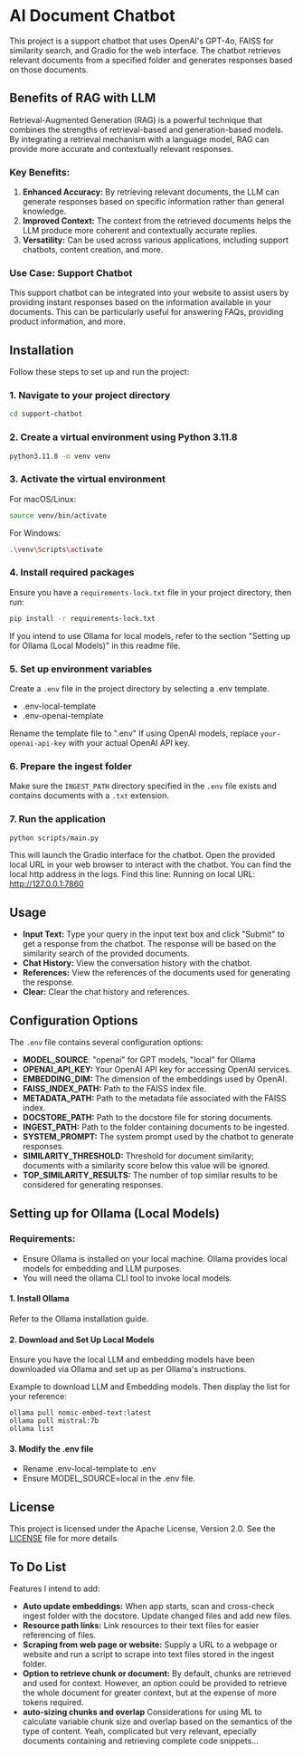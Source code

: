 # AI Document Chatbot

This project is a support chatbot that uses OpenAI's GPT-4o, FAISS for similarity search, and Gradio for the web interface. The chatbot retrieves relevant documents from a specified folder and generates responses based on those documents.

## Benefits of RAG with LLM

Retrieval-Augmented Generation (RAG) is a powerful technique that combines the strengths of retrieval-based and generation-based models. By integrating a retrieval mechanism with a language model, RAG can provide more accurate and contextually relevant responses. 

### Key Benefits:
1. **Enhanced Accuracy:** By retrieving relevant documents, the LLM can generate responses based on specific information rather than general knowledge.
2. **Improved Context:** The context from the retrieved documents helps the LLM produce more coherent and contextually accurate replies.
3. **Versatility:** Can be used across various applications, including support chatbots, content creation, and more.

### Use Case: Support Chatbot
This support chatbot can be integrated into your website to assist users by providing instant responses based on the information available in your documents. This can be particularly useful for answering FAQs, providing product information, and more.

## Installation

Follow these steps to set up and run the project:

### 1. Navigate to your project directory
```bash
cd support-chatbot
```

### 2. Create a virtual environment using Python 3.11.8
```bash
python3.11.8 -m venv venv
```

### 3. Activate the virtual environment
For macOS/Linux:
```bash
source venv/bin/activate
```
For Windows:
```bash
.\venv\Scripts\activate
```

### 4. Install required packages
Ensure you have a `requirements-lock.txt` file in your project directory, then run:
```bash
pip install -r requirements-lock.txt
```

If you intend to use Ollama for local models, refer to the section "Setting up for Ollama (Local Models)" in this readme file.

### 5. Set up environment variables
Create a `.env` file in the project directory by selecting a .env template.
- .env-local-template
- .env-openai-template

Rename the template file to ".env"
If using OpenAI models, replace `your-openai-api-key` with your actual OpenAI API key.

### 6. Prepare the ingest folder
Make sure the `INGEST_PATH` directory specified in the `.env` file exists and contains documents with a `.txt` extension.

### 7. Run the application
```bash
python scripts/main.py
```

This will launch the Gradio interface for the chatbot. Open the provided local URL in your web browser to interact with the chatbot.
You can find the local http address in the logs. 
Find this line: Running on local URL:  http://127.0.0.1:7860

## Usage
- **Input Text:** Type your query in the input text box and click "Submit" to get a response from the chatbot. The response will be based on the similarity search of the provided documents.
- **Chat History:** View the conversation history with the chatbot.
- **References:** View the references of the documents used for generating the response.
- **Clear:** Clear the chat history and references.

## Configuration Options
The `.env` file contains several configuration options:

- **MODEL_SOURCE**: "openai" for GPT models, "local" for Ollama
- **OPENAI_API_KEY:** Your OpenAI API key for accessing OpenAI services.
- **EMBEDDING_DIM:** The dimension of the embeddings used by OpenAI.
- **FAISS_INDEX_PATH:** Path to the FAISS index file.
- **METADATA_PATH:** Path to the metadata file associated with the FAISS index.
- **DOCSTORE_PATH:** Path to the docstore file for storing documents.
- **INGEST_PATH:** Path to the folder containing documents to be ingested.
- **SYSTEM_PROMPT:** The system prompt used by the chatbot to generate responses.
- **SIMILARITY_THRESHOLD:** Threshold for document similarity; documents with a similarity score below this value will be ignored.
- **TOP_SIMILARITY_RESULTS:** The number of top similar results to be considered for generating responses.


## Setting up for Ollama (Local Models)
### Requirements:
- Ensure Ollama is installed on your local machine. Ollama provides local models for embedding and LLM purposes.
- You will need the ollama CLI tool to invoke local models.

#### 1. Install Ollama
Refer to the Ollama installation guide.

#### 2. Download and Set Up Local Models
Ensure you have the local LLM and embedding models have been downloaded via Ollama and set up as per Ollama's instructions.

Example to download LLM and Embedding models. Then display the list for your reference:
```
ollama pull nomic-embed-text:latest
ollama pull mistral:7b
ollama list
```
#### 3. Modify the .env file
- Rename .env-local-template to .env
- Ensure MODEL_SOURCE=local in the .env file.


## License
This project is licensed under the Apache License, Version 2.0. See the [LICENSE](LICENSE) file for more details.


## To Do List
Features I intend to add:
- **Auto update embeddings:** When app starts, scan and cross-check ingest folder with the docstore. Update changed files and add new files.
- **Resource path links:** Link resources to their text files for easier referencing of files.
- **Scraping from web page or website:** Supply a URL to a webpage or website and run a script to scrape into text files stored in the ingest folder.
- **Option to retrieve chunk or document:** By default, chunks are retrieved and used for context. However, an option could be provided to retrieve the whole document for greater context, but at the expense of more tokens required.
- **auto-sizing chunks and overlap** Considerations for using ML to calculate variable chunk size and overlap based on the semantics of the type of content. Yeah, complicated but very relevant, epecially documents containing and retrieving complete code snippets...